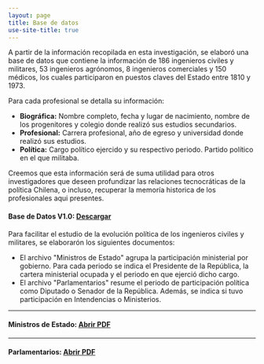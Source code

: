 ```yaml
---
layout: page
title: Base de datos
use-site-title: true
---
```


A partir de la información recopilada en esta investigación, se elaboró una base de datos que contiene la información de 186 ingenieros civiles y militares, 53 ingenieros agrónomos, 8 ingenieros comerciales y 150 médicos, los cuales participaron en puestos claves del Estado entre 1810 y 1973. 

Para cada profesional se detalla su información:
- **Biográfica:** Nombre completo, fecha y lugar de nacimiento, nombre de los progenitores y colegio donde realizó sus estudios secundarios.
- **Profesional:** Carrera profesional, año de egreso y universidad donde realizó sus estudios.
- **Política:** Cargo político ejercido y su respectivo periodo. Partido político en el que militaba.

Creemos que esta información será de suma utilidad para otros investigadores que deseen profundizar las relaciones tecnocráticas de la política Chilena, o incluso, recuperar la memoría historica de los profesionales aqui presentes. 

#### Base de Datos V1.0: [Descargar](Data.xlsx)

Para facilitar el estudio de la evolución política de los ingenieros civiles y militares, se elaborarón los siguientes documentos:

- El archivo "Ministros de Estado" agrupa la participación ministerial por gobierno. Para cada periodo se indica el Presidente de la República, la cartera ministerial ocupada y el periodo en que ejerció dicho cargo.
- El archivo "Parlamentarios" resume el periodo de participación política como Diputado o Senador de la República. Además, se indica si tuvo participación en Intendencias o Ministerios. 

---
#### Ministros de Estado: [Abrir PDF](TM.pdf)
---
#### Parlamentarios: [Abrir PDF](TP.pdf)

    
      
                                                                                               
                                                                                                    
                                                                                                    
                                                                                                    
                                                                                                    

